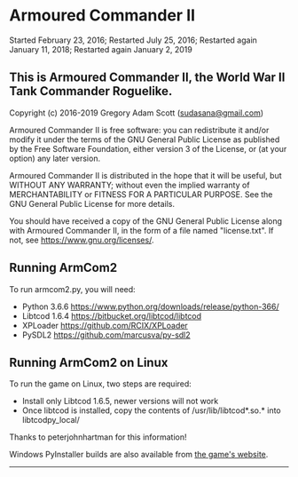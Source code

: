 # Armoured Commander II

Started February 23, 2016; Restarted July 25, 2016; Restarted again January 11, 2018; Restarted again January 2, 2019

## This is Armoured Commander II, the World War II Tank Commander Roguelike.

Copyright (c) 2016-2019 Gregory Adam Scott (sudasana@gmail.com)

Armoured Commander II is free software: you can redistribute it and/or modify
it under the terms of the GNU General Public License as published by
the Free Software Foundation, either version 3 of the License, or
(at your option) any later version.

Armoured Commander II is distributed in the hope that it will be useful,
but WITHOUT ANY WARRANTY; without even the implied warranty of
MERCHANTABILITY or FITNESS FOR A PARTICULAR PURPOSE. See the
GNU General Public License for more details.

You should have received a copy of the GNU General Public License
along with Armoured Commander II, in the form of a file named "license.txt".
If not, see <https://www.gnu.org/licenses/>.

## Running ArmCom2

To run armcom2.py, you will need:

* Python 3.6.6 https://www.python.org/downloads/release/python-366/
* Libtcod 1.6.4	https://bitbucket.org/libtcod/libtcod
* XPLoader https://github.com/RCIX/XPLoader
* PySDL2 https://github.com/marcusva/py-sdl2

## Running ArmCom2 on Linux

To run the game on Linux, two steps are required:
* Install only Libtcod 1.6.5, newer versions will not work
* Once libtcod is installed, copy the contents of /usr/lib/libtcod*.so.* into libtcodpy_local/

Thanks to peterjohnhartman for this information!

Windows PyInstaller builds are also available from [the game's website](https://www.armouredcommander.com/blog/).

--- 

